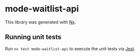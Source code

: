 # mode-waitlist-api

This library was generated with [Nx](https://nx.dev).

## Running unit tests

Run `nx test mode-waitlist-api` to execute the unit tests via [Jest](https://jestjs.io).
